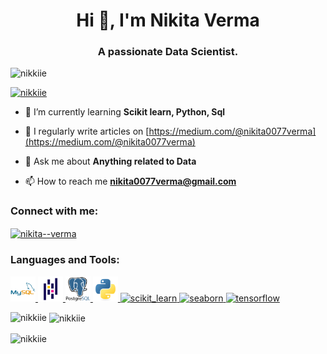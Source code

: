 <h1 align="center">Hi 👋, I'm Nikita Verma</h1>
<h3 align="center">A passionate Data Scientist.</h3>

<p align="left"> <img src="https://komarev.com/ghpvc/?username=nikkiie&label=Profile%20views&color=0e75b6&style=flat" alt="nikkiie" /> </p>

<p align="left"> <a href="https://github.com/ryo-ma/github-profile-trophy"><img src="https://github-profile-trophy.vercel.app/?username=nikkiie" alt="nikkiie" /></a> </p>

- 🌱 I’m currently learning **Scikit learn, Python, Sql**

- 📝 I regularly write articles on [https://medium.com/@nikita0077verma](https://medium.com/@nikita0077verma)

- 💬 Ask me about **Anything related to Data**

- 📫 How to reach me **nikita0077verma@gmail.com**

<h3 align="left">Connect with me:</h3>
<p align="left">
<a href="https://linkedin.com/in/nikita--verma" target="blank"><img align="center" src="https://raw.githubusercontent.com/rahuldkjain/github-profile-readme-generator/master/src/images/icons/Social/linked-in-alt.svg" alt="nikita--verma" height="30" width="40" /></a>
</p>

<h3 align="left">Languages and Tools:</h3>
<p align="left"> <a href="https://www.mysql.com/" target="_blank" rel="noreferrer"> <img src="https://raw.githubusercontent.com/devicons/devicon/master/icons/mysql/mysql-original-wordmark.svg" alt="mysql" width="40" height="40"/> </a> <a href="https://pandas.pydata.org/" target="_blank" rel="noreferrer"> <img src="https://raw.githubusercontent.com/devicons/devicon/2ae2a900d2f041da66e950e4d48052658d850630/icons/pandas/pandas-original.svg" alt="pandas" width="40" height="40"/> </a> <a href="https://www.postgresql.org" target="_blank" rel="noreferrer"> <img src="https://raw.githubusercontent.com/devicons/devicon/master/icons/postgresql/postgresql-original-wordmark.svg" alt="postgresql" width="40" height="40"/> </a> <a href="https://www.python.org" target="_blank" rel="noreferrer"> <img src="https://raw.githubusercontent.com/devicons/devicon/master/icons/python/python-original.svg" alt="python" width="40" height="40"/> </a> <a href="https://scikit-learn.org/" target="_blank" rel="noreferrer"> <img src="https://upload.wikimedia.org/wikipedia/commons/0/05/Scikit_learn_logo_small.svg" alt="scikit_learn" width="40" height="40"/> </a> <a href="https://seaborn.pydata.org/" target="_blank" rel="noreferrer"> <img src="https://seaborn.pydata.org/_images/logo-mark-lightbg.svg" alt="seaborn" width="40" height="40"/> </a> <a href="https://www.tensorflow.org" target="_blank" rel="noreferrer"> <img src="https://www.vectorlogo.zone/logos/tensorflow/tensorflow-icon.svg" alt="tensorflow" width="40" height="40"/> </a> </p>

<p><img align="left" src="https://github-readme-stats.vercel.app/api/top-langs?username=nikkiie&show_icons=true&locale=en&layout=compact" alt="nikkiie" /></p>

<p>&nbsp;<img align="center" src="https://github-readme-stats.vercel.app/api?username=nikkiie&show_icons=true&locale=en" alt="nikkiie" /></p>

<p><img align="center" src="https://github-readme-streak-stats.herokuapp.com/?user=nikkiie&" alt="nikkiie" /></p>


